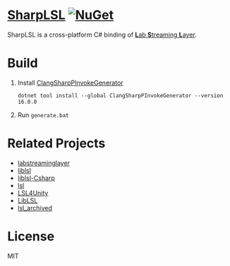 # [SharpLSL](https://github.com/myd7349/SharpLSL) [![NuGet](https://img.shields.io/nuget/v/SharpLSL.svg)](https://www.nuget.org/packages/SharpLSL/)

SharpLSL is a cross-platform C# binding of [**L**ab **S**treaming **L**ayer](https://github.com/sccn/labstreaminglayer).

# Build

1. Install [ClangSharpPInvokeGenerator](https://github.com/dotnet/ClangSharp)

   ```
   dotnet tool install --global ClangSharpPInvokeGenerator --version 16.0.0
   ```

2. Run `generate.bat`

# Related Projects

- [labstreaminglayer](https://github.com/sccn/labstreaminglayer)
- [liblsl](https://github.com/sccn/liblsl)
- [liblsl-Csharp](https://github.com/labstreaminglayer/liblsl-Csharp)
- [lsl](https://github.com/emotional-cities/lsl)
- [LSL4Unity](https://github.com/labstreaminglayer/LSL4Unity)
- [LibLSL](https://github.com/Diademics-Pty-Ltd/LibLSL)
- [lsl_archived](https://github.com/sccn/lsl_archived)

# License

MIT
